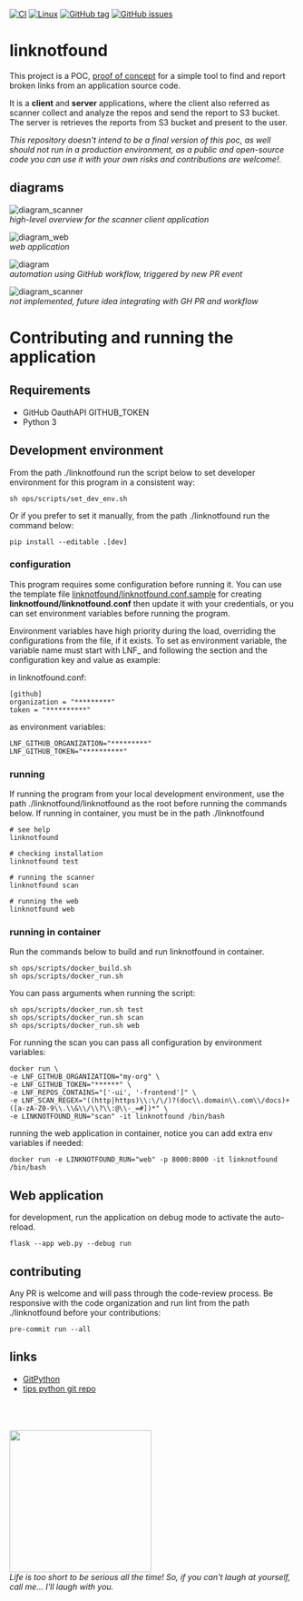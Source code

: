 [![CI](https://github.com/eduardocerqueira/linknotfound/actions/workflows/ci.yml/badge.svg?branch=main)](https://github.com/eduardocerqueira/linknotfound/actions/workflows/ci.yml)
[![Linux](https://svgshare.com/i/Zhy.svg)](https://svgshare.com/i/Zhy.svg)
[![GitHub tag](https://img.shields.io/github/tag/eduardocerqueira/linknotfound.svg)](https://GitHub.com/eduardocerqueira/linknotfound/tags/)
[![GitHub issues](https://img.shields.io/github/issues/eduardocerqueira/linknotfound.svg)](https://GitHub.com/eduardocerqueira/linknotfound/issues/)


# linknotfound

This project is a POC, [proof of concept](https://en.wikipedia.org/wiki/Proof_of_concept) for a simple tool to find and
report broken links from an application source code.

It is a **client** and **server** applications, where the client also referred as scanner collect and analyze the
repos and send the report to S3 bucket. The server is retrieves the reports from S3 bucket and present to the user.

_This repository doesn't intend to be a final version of this poc, as well should not run in a production
environment, as a public and open-source code you can use it with your own risks and contributions are welcome!._

## diagrams

![diagram_scanner](docs/img/diagram_scanner.png)<br>
_high-level overview for the scanner client application_

![diagram_web](docs/img/diagram_web.png)<br>
_web application_

![diagram](docs/img/linknotfound-GH-workflow-automation.png)<br>
_automation using GitHub workflow, triggered by new PR event_

![diagram_scanner](docs/img/diagram.png)<br>
_not implemented, future idea integrating with GH PR and workflow_

# Contributing and running the application

## Requirements
* GitHub OauthAPI GITHUB_TOKEN
* Python 3

## Development environment

From the path ./linknotfound run the script below to set developer environment for this program in a consistent way:

```shell
sh ops/scripts/set_dev_env.sh
```

Or if you prefer to set it manually, from the path ./linknotfound run the command below:

```shell
pip install --editable .[dev]
```

### configuration

This program requires some configuration before running it. You can use the template file
[linknotfound/linknotfound.conf.sample](../linknotfound/linknotfound.conf.sample) for creating
**linknotfound/linknotfound.conf** then update it with your credentials, or you can set environment variables before
running the program.

Environment variables have high priority during the load, overriding the configurations from the file, if it exists.
To set as environment variable, the variable name must start with LNF_ and following the section and the configuration
key and value as example:

in linknotfound.conf:

```shell
[github]
organization = "*********"
token = "**********"
```

as environment variables:

```shell
LNF_GITHUB_ORGANIZATION="*********"
LNF_GITHUB_TOKEN="**********"
```

### running

If running the program from your local development environment, use the path ./linknotfound/linknotfound as the root
before running the commands below. If running in container, you must be in the path ./linknotfound

```shell
# see help
linknotfound

# checking installation
linknotfound test

# running the scanner
linknotfound scan

# running the web
linknotfound web

```

### running in container

Run the commands below to build and run linknotfound in container.

```shell
sh ops/scripts/docker_build.sh
sh ops/scripts/docker_run.sh
```

You can pass arguments when running the script:

```shell
sh ops/scripts/docker_run.sh test
sh ops/scripts/docker_run.sh scan
sh ops/scripts/docker_run.sh web
```

For running the scan you can pass all configuration by environment variables:

```shell
docker run \
-e LNF_GITHUB_ORGANIZATION="my-org" \
-e LNF_GITHUB_TOKEN="******" \
-e LNF_REPOS_CONTAINS="['-ui', '-frontend']" \
-e LNF_SCAN_REGEX="((http|https)\\:\/\/)?(doc\\.domain\\.com\\/docs)+([a-zA-Z0-9\\.\\&\\/\\?\\:@\\-_=#])*" \
-e LINKNOTFOUND_RUN="scan" -it linknotfound /bin/bash
```

running the web application in container, notice you can add extra env variables if needed:

```shell
docker run -e LINKNOTFOUND_RUN="web" -p 8000:8000 -it linknotfound /bin/bash
```

## Web application

for development, run the application on debug mode to activate the auto-reload.

```shell
flask --app web.py --debug run
```

## contributing

Any PR is welcome and will pass through the code-review process. Be responsive with the code organization and run
lint from the path ./linknotfound before your contributions:

```shell
pre-commit run --all
```

## links
* [GitPython](https://github.com/gitpython-developers/GitPython)
* [tips python git repo](https://www.devdungeon.com/content/working-git-repositories-python)

<br><br><br>
[<img src="docs/img/pnf.jpg" width="250"/>](logo)<br>
_Life is too short to be serious all the time! So, if you can't laugh at yourself, call me... I'll laugh with you._
